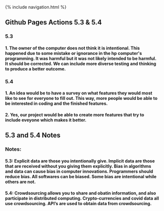 {% include navigation.html %}


## Github Pages Actions 5.3 & 5.4 

### 5.3
#### 1. The owner of the computer does not think it is intentional. This happened due to some mistake or ignorance in the hp computer's programming. It was harmful but it was not likely intended to be harmful. It should be corrected. We can include more diverse testing and thinking to produce a better outcome.


### 5.4
#### 1. An idea would be to have a survey on what features they would most like to see for everyone to fill out. This way, more people would be able to be interested in coding and the finished features.

#### 2. Yes, our project would be able to create more features that try to include eveyone which makes it better.

## 5.3 and 5.4 Notes

### Notes:
#### 5.3: Explicit data are those you intentionally give. Implicit data are those that are received without you giving them explicitly. Bias in algorithms and data can cause bias in computer innovations. Programmers should reduce bias. All softwares can be biased. Some bias are intentional while others are not. 

#### 5.4: Crowdsourcing allows you to share and obatin information, and also participate in distributed computing. Crypto-currencies and covid data all use crowdsourcing. API’s are used to obtain data from crowdsourcing.
